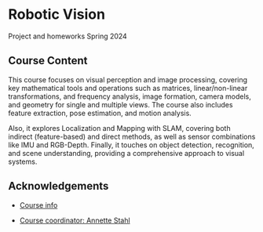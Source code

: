 
# Robotic Vision 



Project and homeworks Spring 2024

## Course Content

This course focuses on visual perception and image processing, covering key mathematical tools and operations such as matrices, linear/non-linear transformations, and frequency analysis, image formation, camera models, and geometry for single and multiple views. The course also includes feature extraction, pose estimation, and motion analysis.

Also, it explores Localization and Mapping with SLAM, covering both indirect (feature-based) and direct methods, as well as sensor combinations like IMU and RGB-Depth. Finally, it touches on object detection, recognition, and scene understanding, providing a comprehensive approach to visual systems.
## Acknowledgements

 - [Course info](https://www.ntnu.edu/studies/courses/TTK4255#tab=omEmnet)

 - [Course coordinator: Annette Stahl](http://www.ntnu.edu/employees/anstahl)
